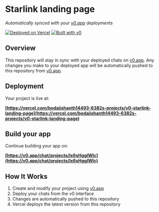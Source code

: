 # Starlink landing page

*Automatically synced with your [v0.app](https://v0.app) deployments*

[![Deployed on Vercel](https://img.shields.io/badge/Deployed%20on-Vercel-black?style=for-the-badge&logo=vercel)](https://vercel.com/bodajishanth14493-6382s-projects/v0-starlink-landing-page)
[![Built with v0](https://img.shields.io/badge/Built%20with-v0.app-black?style=for-the-badge)](https://v0.app/chat/projects/lx6sHgglWIc)

## Overview

This repository will stay in sync with your deployed chats on [v0.app](https://v0.app).
Any changes you make to your deployed app will be automatically pushed to this repository from [v0.app](https://v0.app).

## Deployment

Your project is live at:

**[https://vercel.com/bodajishanth14493-6382s-projects/v0-starlink-landing-page](https://vercel.com/bodajishanth14493-6382s-projects/v0-starlink-landing-page)**

## Build your app

Continue building your app on:

**[https://v0.app/chat/projects/lx6sHgglWIc](https://v0.app/chat/projects/lx6sHgglWIc)**

## How It Works

1. Create and modify your project using [v0.app](https://v0.app)
2. Deploy your chats from the v0 interface
3. Changes are automatically pushed to this repository
4. Vercel deploys the latest version from this repository